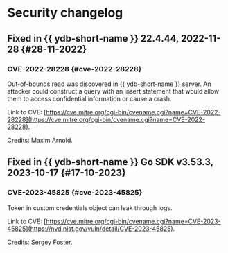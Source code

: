# Security changelog

## Fixed in {{ ydb-short-name }} 22.4.44, 2022-11-28 {#28-11-2022}

### CVE-2022-28228 {#cve-2022-28228}

Out-of-bounds read was discovered in {{ ydb-short-name }} server. An attacker could construct a query with an insert statement that would allow them to access confidential information or cause a crash.

Link to CVE: [https://cve.mitre.org/cgi-bin/cvename.cgi?name=CVE-2022-28228](https://cve.mitre.org/cgi-bin/cvename.cgi?name=CVE-2022-28228).

Credits: Maxim Arnold.

## Fixed in {{ ydb-short-name }} Go SDK v3.53.3, 2023-10-17 {#17-10-2023}

### CVE-2023-45825 {#cve-2023-45825}

Token in custom credentials object can leak through logs.

Link to CVE: [https://cve.mitre.org/cgi-bin/cvename.cgi?name=CVE-2023-45825](https://nvd.nist.gov/vuln/detail/CVE-2023-45825).

Credits: Sergey Foster.

